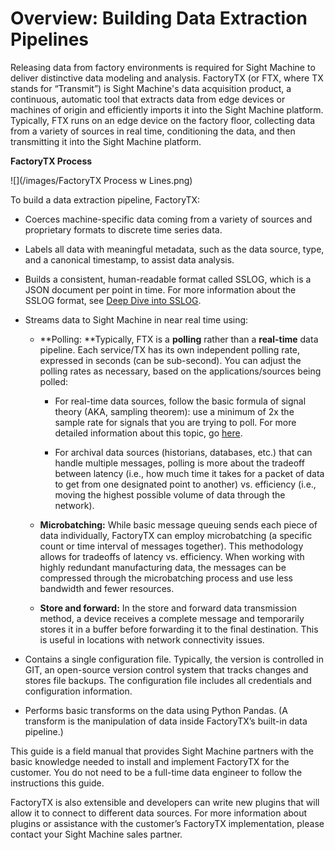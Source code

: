 # Overview: Building Data Extraction Pipelines

Releasing data from factory environments is required for Sight Machine to deliver distinctive data modeling and analysis. FactoryTX \(or FTX, where TX stands for “Transmit”\) is Sight Machine's data acquisition product, a continuous, automatic tool that extracts data from edge devices or machines of origin and efficiently imports it into the Sight Machine platform. Typically, FTX runs on an edge device on the factory floor, collecting data from a variety of sources in real time, conditioning the data, and then transmitting it into the Sight Machine platform.

**FactoryTX Process**

![](/images/FactoryTX Process w Lines.png)

To build a data extraction pipeline, FactoryTX:

* Coerces machine-specific data coming from a variety of sources and proprietary formats to discrete time series data.

* Labels all data with meaningful metadata, such as the data source, type, and a canonical timestamp, to assist data analysis.

* Builds a consistent, human-readable format called SSLOG, which is a JSON document per point in time. For more information about the SSLOG format, see [Deep Dive into SSLOG](/deep-dive-into-sslog.md).

* Streams data to Sight Machine in near real time using:

  * **Polling: **Typically, FTX is a **polling** rather than a **real-time** data pipeline. Each service/TX has its own independent polling rate, expressed in seconds \(can be sub-second\). You can adjust the polling rates as necessary, based on the applications/sources being polled:

    * For real-time data sources, follow the basic formula of signal theory \(AKA, sampling theorem\): use a minimum of 2x the sample rate for signals that you are trying to poll. For more detailed information about this topic, go [here](https://en.wikipedia.org/wiki/Nyquist–Shannon_sampling_theorem).

    * For archival data sources \(historians, databases, etc.\) that can handle multiple messages, polling is more about the tradeoff between latency \(i.e., how much time it takes for a packet of data to get from one designated point to another\) vs. efficiency \(i.e., moving the highest possible volume of data through the network\).

  * **Microbatching:** While basic message queuing sends each piece of data individually, FactoryTX can employ microbatching \(a specific count or time interval of messages together\). This methodology allows for tradeoffs of latency vs. efficiency. When working with highly redundant manufacturing data, the messages can be compressed through the microbatching process and use less bandwidth and fewer resources.

  * **Store and forward:** In the store and forward data transmission method, a device receives a complete message and temporarily stores it in a buffer before forwarding it to the final destination. This is useful in locations with network connectivity issues.

* Contains a single configuration file. Typically, the version is controlled in GIT, an open-source version control system that tracks changes and stores file backups. The configuration file includes all credentials and configuration information.

* Performs basic transforms on the data using Python Pandas. \(A transform is the manipulation of data inside FactoryTX’s built-in data pipeline.\)

This guide is a field manual that provides Sight Machine partners with the basic knowledge needed to install and implement FactoryTX for the customer. You do not need to be a full-time data engineer to follow the instructions this guide.

FactoryTX is also extensible and developers can write new plugins that will allow it to connect to different data sources. For more information about plugins or assistance with the customer’s FactoryTX implementation, please contact your Sight Machine sales partner.

